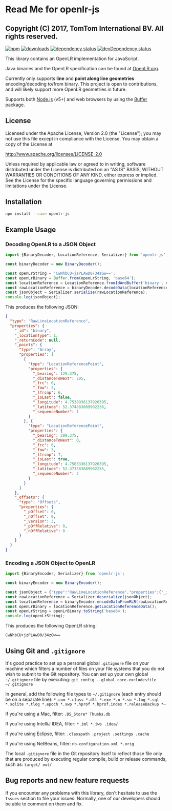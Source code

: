 # Read Me for openlr-js

Copyright (C) 2017, TomTom International BV. All rights reserved.
----

[downloads-image]: https://img.shields.io/npm/dm/openlr-js.svg
[npm-image]: https://img.shields.io/npm/v/openlr-js.svg
[npm-url]: https://npmjs.org/package/openlr-js
[dependency-status-image]: https://david-dm.org/tomtom-international/openlr-js.svg
[dependency-status-url]: https://david-dm.org/tomtom-international/openlr-js
[devDependency-status-image]: https://david-dm.org/tomtom-international/openlr-js/dev-status.svg
[devDependency-status-url]: https://david-dm.org/tomtom-international/openlr-js#info=devDependencies
[![npm][npm-image]][npm-url] [![downloads][downloads-image]][npm-url] [![dependency  status][dependency-status-image]][dependency-status-url] [![devDependency  status][devDependency-status-image]][devDependency-status-url]

This library contains an OpenLR implementation for JavaScript.

Java binaries and the OpenLR specification can be found at [OpenLR.org](http://www.openlr.org).

Currently only supports **line** and **point along line geometries** encoding/decoding to/from binary.
This project is open to contributions, and will likely support more OpenLR geometries in future.

Supports both [Node.js](http://nodejs.org) (v5+) and web browsers by using the [Buffer](https://www.npmjs.com/package/buffer) package.

## License

Licensed under the Apache License, Version 2.0 (the "License"); you may not use this file except in compliance with the License.
You may obtain a copy of the License at

   http://www.apache.org/licenses/LICENSE-2.0

Unless required by applicable law or agreed to in writing, software distributed under the License is distributed on an "AS IS" BASIS, WITHOUT WARRANTIES OR CONDITIONS OF ANY KIND, either express or implied.
See the License for the specific language governing permissions and limitations under the License.

## Installation

```bash
npm install --save openlr-js
```

## Example Usage

### Decoding OpenLR to a JSON Object 

```js
import {BinaryDecoder, LocationReference, Serializer} from 'openlr-js';

const binaryDecoder = new BinaryDecoder();

const openLrString = 'CwNhbCU+jzPLAwD0/34zGw==';
const openLrBinary = Buffer.from(openLrString, 'base64');
const locationReference = LocationReference.fromIdAndBuffer('binary', openLrBinary);
const rawLocationReference = binaryDecoder.decodeData(locationReference);
const jsonObject = Serializer.serialize(rawLocationReference);
console.log(jsonObject);
```

This produces the following JSON: 
```json
{
  "type": "RawLineLocationReference",
  "properties": {
    "_id": "binary",
    "_locationType": 1,
    "_returnCode": null,
    "_points": {
      "type": "Array",
      "properties": [
        {
          "type": "LocationReferencePoint",
          "properties": {
            "_bearing": 129.375,
            "_distanceToNext": 205,
            "_frc": 6,
            "_fow": 3,
            "_lfrcnp": 6,
            "_isLast": false,
            "_longitude": 4.7538936137926395,
            "_latitude": 52.374883889902236,
            "_sequenceNumber": 1
          }
        }, {
          "type": "LocationReferencePoint",
          "properties": {
            "_bearing": 309.375,
            "_distanceToNext": 0,
            "_frc": 6,
            "_fow": 3,
            "_lfrcnp": 7,
            "_isLast": true,
            "_longitude": 4.7563336137926395,
            "_latitude": 52.373583889902235,
            "_sequenceNumber": 2
          }
        }
      ]
    },
    "_offsets": {
      "type": "Offsets",
      "properties": {
        "_pOffset": 0,
        "_nOffset": 0,
        "_version": 3,
        "_pOffRelative": 0,
        "_nOffRelative": 0
      }
    }
  }
}
```

### Encoding a JSON Object to OpenLR

```js
import {BinaryEncoder, Serializer} from 'openlr-js';

const binaryEncoder = new BinaryEncoder();

const jsonObject = {"type":"RawLineLocationReference","properties":{"_id":"binary","_locationType":1,"_returnCode":null,"_points":{"type":"Array","properties":[{"type":"LocationReferencePoint","properties":{"_bearing":129.375,"_distanceToNext":205,"_frc":6,"_fow":3,"_lfrcnp":6,"_isLast":false,"_longitude":4.7538936137926395,"_latitude":52.374883889902236,"_sequenceNumber":1}},{"type":"LocationReferencePoint","properties":{"_bearing":309.375,"_distanceToNext":0,"_frc":6,"_fow":3,"_lfrcnp":7,"_isLast":true,"_longitude":4.7563336137926395,"_latitude":52.373583889902235,"_sequenceNumber":2}}]},"_offsets":{"type":"Offsets","properties":{"_pOffset":0,"_nOffset":0,"_version":3,"_pOffRelative":0,"_nOffRelative":0}}}};
const rawLocationReference = Serializer.deserialize(jsonObject);
const locationReference = binaryEncoder.encodeDataFromRLR(rawLocationReference);
const openLrBinary = locationReference.getLocationReferenceData();
const openLrString = openLrBinary.toString('base64');
console.log(openLrString); 
```

This produces the following OpenLR string:

```
CwNhbCU+jzPLAwD0/34zGw==
```

## Using Git and `.gitignore`

It's good practice to set up a personal global `.gitignore` file on your machine which filters a number of files on your file systems that you do not wish to submit to the Git repository.
You can set up your own global `~/.gitignore`  file by executing:
`git config --global core.excludesfile ~/.gitignore`

In general, add the following file types to `~/.gitignore` (each entry should be on a separate line):
`*.com *.class *.dll *.exe *.o *.so *.log *.sql *.sqlite *.tlog *.epoch *.swp *.hprof *.hprof.index *.releaseBackup *~`

If you're using a Mac, filter:
`.DS_Store* Thumbs.db`

If you're using IntelliJ IDEA, filter:
`*.iml *.iws .idea/`

If you're using Eclipse, filter:
`.classpath .project .settings .cache`

If you're using NetBeans, filter:
`nb-configuration.xml *.orig`

The local `.gitignore` file in the Git repository itself to reflect those file only that are produced by executing regular compile, build or release commands, such as: `target/ out/`

## Bug reports and new feature requests

If you encounter any problems with this library, don't hesitate to use the `Issues`  section to file your issues.
Normally, one of our developers should be able to comment on them and fix.
